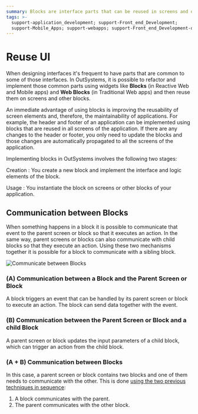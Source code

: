 ```yaml
---
summary: Blocks are interface parts that can be reused in screens and other blocks.
tags: >-
  support-application_development; support-Front_end_Development;
  support-Mobile_Apps; support-webapps; support-Front_end_Development-overview
---
```


# Reuse UI

When designing interfaces it's frequent to have parts that are common to some of those interfaces. In OutSystems, it is possible to refactor and implement those common parts using widgets like **Blocks** \(in Reactive Web and Mobile apps\) and **Web Blocks** \(in Traditional Web apps\) and then reuse them on screens and other blocks.

An immediate advantage of using blocks is improving the reusability of screen elements and, therefore, the maintainability of applications. For example, the header and footer of an application can be implemented using blocks that are reused in all screens of the application. If there are any changes to the header or footer, you only need to update the blocks and those changes are automatically propagated to all the screens of the application.

Implementing blocks in OutSystems involves the following two stages:

Creation : You create a new block and implement the interface and logic elements of the block.

Usage : You instantiate the block on screens or other blocks of your application.

## Communication between Blocks

When something happens in a block it is possible to communicate that event to the parent screen or block so that it executes an action. In the same way, parent screens or blocks can also communicate with child blocks so that they execute an action. Using these two mechanisms together it is possible for a block to communicate with a sibling block.

![Communicate between Blocks](https://github.com/danielmarquespt/docs-product/tree/e7ea3f444d5129dab245c69ab72ae091554bc4fb/src/develop/ui/reuse/images/block-communicate.png?width=400)

### \(A\) Communication between a Block and the Parent Screen or Block

A block triggers an event that can be handled by its parent screen or block to execute an action. The block can send data together with the event.

### \(B\) Communication between the Parent Screen or Block and a child Block

A parent screen or block updates the input parameters of a child block, which can trigger an action from the child block.

### \(A + B\) Communication between Blocks

In this case, a parent screen or block contains two blocks and one of them needs to communicate with the other. This is done [using the two previous techniques in sequence](https://github.com/danielmarquespt/docs-product/tree/e7ea3f444d5129dab245c69ab72ae091554bc4fb/src/develop/ui/reuse/block-communicate.md%3E):

1. A block communicates with the parent.
2. The parent communicates with the other block.

